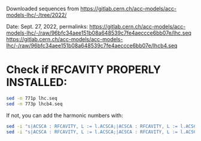 
Downloaded sequences from  https://gitlab.cern.ch/acc-models/acc-models-lhc/-/tree/2022/

Date: Sept. 27, 2022, permalinks:
https://gitlab.cern.ch/acc-models/acc-models-lhc/-/raw/96bfc34aee151b08a648539c7fe4aeccce6bb07e/lhc.seq
https://gitlab.cern.ch/acc-models/acc-models-lhc/-/raw/96bfc34aee151b08a648539c7fe4aeccce6bb07e/lhcb4.seq

# Check if RFCAVITY PROPERLY INSTALLED:
```bash
sed -n 771p lhc.seq
sed -n 773p lhcb4.seq
```
If not, you can add the harmonic numbers with:
```bash
sed -i "s|ACSCA : RFCAVITY, L := l.ACSCA;|ACSCA : RFCAVITY, L := l.ACSCA, HARMON := HRF400;|" acc-models-lhc/lhc.seq
sed -i "s|ACSCA : RFCAVITY, L := l.ACSCA;|ACSCA : RFCAVITY, L := l.ACSCA, HARMON := HRF400;|" acc-models-lhc/lhcb4.seq
```